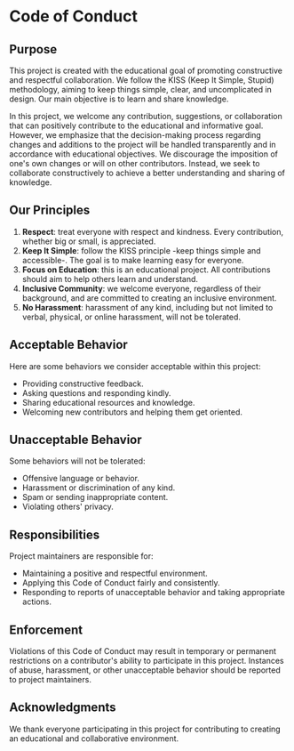 # Code of Conduct

## Purpose
This project is created with the educational goal of promoting constructive and respectful collaboration. We follow the KISS (Keep It Simple, Stupid) methodology, aiming to keep things simple, clear, and uncomplicated in design. Our main objective is to learn and share knowledge.

In this project, we welcome any contribution, suggestions, or collaboration that can positively contribute to the educational and informative goal. However, we emphasize that the decision-making process regarding changes and additions to the project will be handled transparently and in accordance with educational objectives. We discourage the imposition of one's own changes or will on other contributors. Instead, we seek to collaborate constructively to achieve a better understanding and sharing of knowledge.

## Our Principles
1. **Respect**: treat everyone with respect and kindness. Every contribution, whether big or small, is appreciated.
2. **Keep It Simple**: follow the KISS principle -keep things simple and accessible-. The goal is to make learning easy for everyone.
3. **Focus on Education**: this is an educational project. All contributions should aim to help others learn and understand.
4. **Inclusive Community**: we welcome everyone, regardless of their background, and are committed to creating an inclusive environment.
5. **No Harassment**: harassment of any kind, including but not limited to verbal, physical, or online harassment, will not be tolerated.

## Acceptable Behavior
Here are some behaviors we consider acceptable within this project:
- Providing constructive feedback.
- Asking questions and responding kindly.
- Sharing educational resources and knowledge.
- Welcoming new contributors and helping them get oriented.

## Unacceptable Behavior
Some behaviors will not be tolerated:
- Offensive language or behavior.
- Harassment or discrimination of any kind.
- Spam or sending inappropriate content.
- Violating others' privacy.

## Responsibilities
Project maintainers are responsible for:
- Maintaining a positive and respectful environment.
- Applying this Code of Conduct fairly and consistently.
- Responding to reports of unacceptable behavior and taking appropriate actions.

## Enforcement
Violations of this Code of Conduct may result in temporary or permanent restrictions on a contributor's ability to participate in this project. Instances of abuse, harassment, or other unacceptable behavior should be reported to project maintainers.

## Acknowledgments
We thank everyone participating in this project for contributing to creating an educational and collaborative environment.
